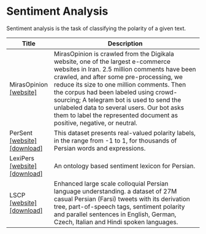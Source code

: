 # Sentiment Analysis

Sentiment analysis is the task of classifying the polarity of a given text.

| Title | Description |
| ----- | ----------- |
| MirasOpinion<br>[[website]](https://github.com/miras-tech/MirasText/tree/master/MirasOpinion) | MirasOpinion is crawled from the Digikala website, one of the largest e-commerce websites in Iran. 2.5 million comments have been crawled, and after some pre-processing, we reduce its size to one million comments. Then the corpus had been labeled using crowd-sourcing; A telegram bot is used to send the unlabeled data to several users. Our bot asks them to label the represented document as positive, negative, or neutral. |
| PerSent<br>[[website]](https://www.gelbukh.com/resources/persent/)<br>[[download]](https://www.gelbukh.com/resources/persent/v1/PerSent.xlsx) | This dataset presents real-valued polarity labels, in the range from -1 to 1, for thousands of Persian words and expressions. |
| LexiPers<br>[[website]](https://github.com/phosseini/lexipers)<br>[[download]](https://raw.githubusercontent.com/phosseini/LexiPers/master/data/adj-final.xml) | An ontology based sentiment lexicon for Persian. |
| LSCP<br>[[website]](https://iasbs.ac.ir/~ansari/lscp/)<br>[[download]](http://hdl.handle.net/11234/1-3195) | Enhanced large scale colloquial Persian language understanding. a dataset of 27M casual Persian (Farsi) tweets with its derivation tree, part-of-speech tags, sentiment polarity and parallel sentences in English, German, Czech, Italian and Hindi spoken languages.
